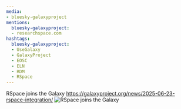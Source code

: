 ```yaml
---
media:
- bluesky-galaxyproject
mentions:
  bluesky-galaxyproject:
  - researchspace.com
hashtags:
  bluesky-galaxyproject:
  - UseGalaxy
  - GalaxyProject
  - EOSC
  - ELN
  - RDM
  - RSpace
---
```

RSpace joins the Galaxy
https://galaxyproject.org/news/2025-06-23-rspace-integration/
![RSpace joins the Galaxy](https://github.com/user-attachments/assets/91ee71e7-9db9-40b0-a3fe-ff0fae6f4c55)